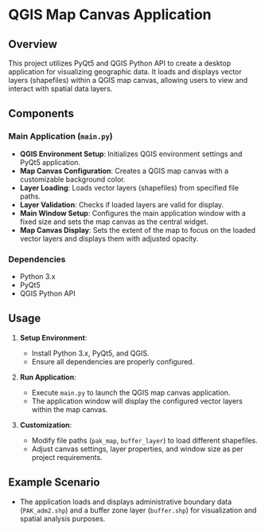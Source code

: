 # QGIS Map Canvas Application

## Overview
This project utilizes PyQt5 and QGIS Python API to create a desktop application for visualizing geographic data. It loads and displays vector layers (shapefiles) within a QGIS map canvas, allowing users to view and interact with spatial data layers.

## Components
### Main Application (`main.py`)
- **QGIS Environment Setup**: Initializes QGIS environment settings and PyQt5 application.
- **Map Canvas Configuration**: Creates a QGIS map canvas with a customizable background color.
- **Layer Loading**: Loads vector layers (shapefiles) from specified file paths.
- **Layer Validation**: Checks if loaded layers are valid for display.
- **Main Window Setup**: Configures the main application window with a fixed size and sets the map canvas as the central widget.
- **Map Canvas Display**: Sets the extent of the map to focus on the loaded vector layers and displays them with adjusted opacity.

### Dependencies
- Python 3.x
- PyQt5
- QGIS Python API

## Usage
1. **Setup Environment**:
   - Install Python 3.x, PyQt5, and QGIS.
   - Ensure all dependencies are properly configured.

2. **Run Application**:
   - Execute `main.py` to launch the QGIS map canvas application.
   - The application window will display the configured vector layers within the map canvas.

3. **Customization**:
   - Modify file paths (`pak_map`, `buffer_layer`) to load different shapefiles.
   - Adjust canvas settings, layer properties, and window size as per project requirements.

## Example Scenario
- The application loads and displays administrative boundary data (`PAK_adm2.shp`) and a buffer zone layer (`buffer.shp`) for visualization and spatial analysis purposes.
